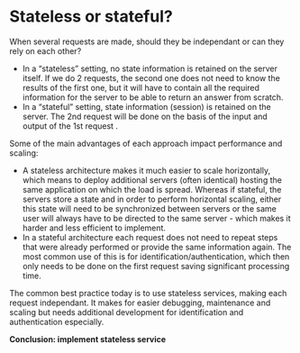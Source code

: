 # Stateless or stateful?

When several requests are made, should they be independant or can they rely on each other?

* In a “stateless” setting, no state information is retained on the server itself. If we do 2 requests, the second one does not need to know the results of the first one, but it will have to contain all the required information for the server to be able to return an answer from scratch.
* In a “stateful” setting, state information \(session\) is retained on the server. The 2nd request will be done on the basis of the input and output of the 1st request .

Some of the main advantages of each approach impact performance and scaling:

* A stateless architecture makes it much easier to scale horizontally, which means to deploy additional servers \(often identical\) hosting the same application on which the load is spread. Whereas if stateful, the servers store a state and in order to perform horizontal scaling, either this state will need to be synchronized between servers or the same user will always have to be directed to the same server - which makes it harder and less efficient to implement.
* In a stateful architecture each request does not need to repeat steps that were already performed or provide the same information again. The most common use of this is for identification/authentication, which then only needs to be done on the first request saving significant processing time.

The common best practice today is to use stateless services, making each request independant. It makes for easier debugging, maintenance and scaling but needs additional development for identification and authentication especially.

**Conclusion: implement stateless service**


